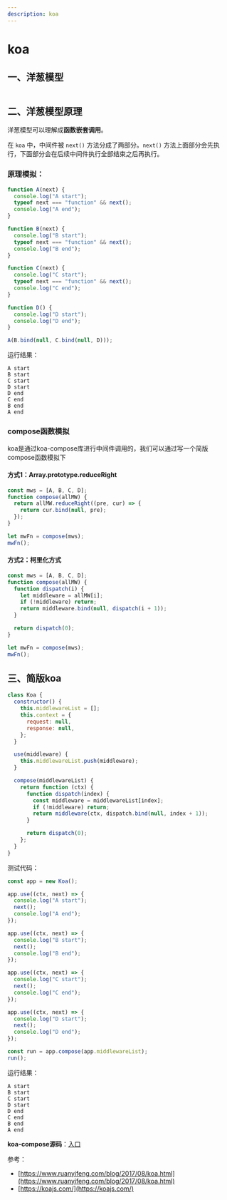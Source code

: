 ```yaml
---
description: koa
---
```


# koa

## 一、洋葱模型

<figure><img src="../.gitbook/assets/UML 图.jpg" alt=""><figcaption></figcaption></figure>

## 二、洋葱模型原理

洋葱模型可以理解成**函数嵌套调用**。

在 `koa` 中，中间件被 `next()` 方法分成了两部分。`next()` 方法上面部分会先执行，下面部分会在后续中间件执行全部结束之后再执行。

### 原理模拟：

```javascript
function A(next) {
  console.log("A start");
  typeof next === "function" && next();
  console.log("A end");
}

function B(next) {
  console.log("B start");
  typeof next === "function" && next();
  console.log("B end");
}

function C(next) {
  console.log("C start");
  typeof next === "function" && next();
  console.log("C end");
}

function D() {
  console.log("D start");
  console.log("D end");
}

A(B.bind(null, C.bind(null, D)));
```

运行结果：

```
A start
B start
C start
D start
D end
C end
B end
A end
```



### compose函数模拟

koa是通过koa-compose库进行中间件调用的，我们可以通过写一个简版compose函数模拟下

#### 方式1：Array.prototype.reduceRight

```javascript
const mws = [A, B, C, D];
function compose(allMW) {
  return allMW.reduceRight((pre, cur) => {
    return cur.bind(null, pre);
  });
}

let mwFn = compose(mws);
mwFn();
```

#### 方式2：柯里化方式

```javascript
const mws = [A, B, C, D];
function compose(allMW) {
  function dispatch(i) {
    let middleware = allMW[i];
    if (!middleware) return;
    return middleware.bind(null, dispatch(i + 1));
  }

  return dispatch(0);
}

let mwFn = compose(mws);
mwFn();
```



## 三、简版koa

```javascript
class Koa {
  constructor() {
    this.middlewareList = [];
    this.context = {
      request: null,
      response: null,
    };
  }

  use(middleware) {
    this.middlewareList.push(middleware);
  }

  compose(middlewareList) {
    return function (ctx) {
      function dispatch(index) {
        const middleware = middlewareList[index];
        if (!middleware) return;
        return middleware(ctx, dispatch.bind(null, index + 1));
      }

      return dispatch(0);
    };
  }
}
```

测试代码：

```javascript
const app = new Koa();

app.use((ctx, next) => {
  console.log("A start");
  next();
  console.log("A end");
});

app.use((ctx, next) => {
  console.log("B start");
  next();
  console.log("B end");
});

app.use((ctx, next) => {
  console.log("C start");
  next();
  console.log("C end");
});

app.use((ctx, next) => {
  console.log("D start");
  next();
  console.log("D end");
});

const run = app.compose(app.middlewareList);
run();
```

运行结果：

```
A start
B start
C start
D start
D end
C end
B end
A end
```



**koa-compose源码**：[入口](https://github.com/koajs/compose/blob/master/index.js)



参考：

* [https://www.ruanyifeng.com/blog/2017/08/koa.html](https://www.ruanyifeng.com/blog/2017/08/koa.html)
* [https://koajs.com/](https://koajs.com/)
